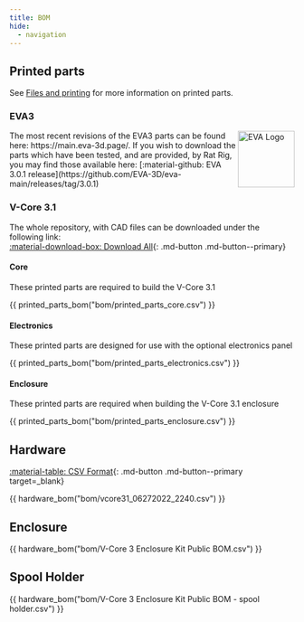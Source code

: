 ```yaml
---
title: BOM
hide:
  - navigation
---
```


## Printed parts

See [Files and printing](/printed_parts) for more information on printed parts.

### EVA3

<img align="right" alt="EVA Logo" width="100" src="../assets/eva_logo.png">
The most recent revisions of the EVA3 parts can be found here: https://main.eva-3d.page/. If you wish to download the parts which have been tested, and are provided, by Rat Rig, you may find those available here: [:material-github: EVA 3.0.1 release](https://github.com/EVA-3D/eva-main/releases/tag/3.0.1)

### V-Core 3.1

The whole repository, with CAD files can be downloaded under the following link:  
[:material-download-box: Download All](https://github.com/Rat-Rig/V-core-3/archive/main.zip){: .md-button .md-button--primary}

#### Core
These printed parts are required to build the V-Core 3.1

{{ printed_parts_bom("bom/printed_parts_core.csv") }}

#### Electronics
These printed parts are designed for use with the optional electronics panel

{{ printed_parts_bom("bom/printed_parts_electronics.csv") }}

#### Enclosure
These printed parts are required when building the V-Core 3.1 enclosure

{{ printed_parts_bom("bom/printed_parts_enclosure.csv") }}

## Hardware

[:material-table: CSV Format](https://github.com/Rat-Rig/V-core-3/blob/main/docs/src/bom/vcore31_06272022_2240.csv){: .md-button .md-button--primary target=_blank}

{{ hardware_bom("bom/vcore31_06272022_2240.csv") }}

## Enclosure

{{ hardware_bom("bom/V-Core 3 Enclosure Kit Public BOM.csv") }}

## Spool Holder

{{ hardware_bom("bom/V-Core 3 Enclosure Kit Public BOM - spool holder.csv") }}
